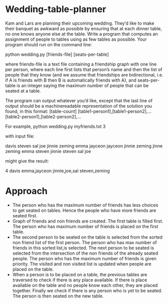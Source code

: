# Wedding-table-planner

Kam and Lars are planning their upcoming wedding. They’d like to make their banquet as awkward as
possible by ensuring that at each dinner table, no one knows anyone else at the table. Write a program
that computes an assignment of people to tables using as few tables as possible. Your program should
run on the command line:

python wedding.py [friends-file] [seats-per-table]

where friends-file is a text file containing a friendship graph with one line per person, where each
line first lists that person’s name and then the list of people that they know (and we assume that
friendships are bidirectional, i.e. if A is friends with B then B is automatically friends with A), and
seats-per-table is an integer saying the maximum number of people that can be seated at a table.

The program can output whatever you’d like, except that the last line of output should be a machinereadable
representation of the solution you found, in this format:
[table-count] [table1-person1],[table1-person2],... [table2-person1],[table2-person2],...

For example,
python wedding.py myfriends.txt 3 

with input file:

davis steven sal joe jinnie zeming emma jayceon
jayceon jinnie zeming
jinne zeming
emma steven jinnie
steven sal joe

might give the result:

4 davis emma,jayceon jinnie,joe,sal steven,zeming

# Approach

+ The person who has the maximum number of friends has less choices to get seated on tables. Hence the people who have more friends are seated first.
+ Graph of friends and non friends are created. The first table is filled first. The person who has maximum number of friends is placed on the first table.
+ The second person to be seated on the table is selected from the sorted non friend list of the first person. The person who has max number of friends in this sorted list,is selected. The next person to be seated is selected from the intersection of the non friends of the already seated people. The person who has the maximum number of friends is given priority. The visited and non visited list is updated when people are placed on the table.
+ When a person is to be placed on a table, the previous tables are traversed to check if there is any place available. If there is place available on the table and no people know each other, they are placed together. Finally we check if there is any person who is yet to be seated. The person is then seated on the new table.
